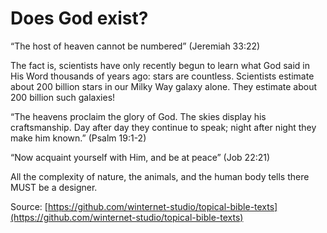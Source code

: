 Does God exist?
===============

“The host of heaven cannot be numbered” (Jeremiah 33:22)

The fact is, scientists have only recently begun to learn what God said in His Word thousands of years ago: stars are countless.
Scientists estimate about 200 billion stars in our Milky Way galaxy alone. They estimate about 200 billion such galaxies!

“The heavens proclaim the glory of God. The skies display his craftsmanship. Day after day they continue to speak; night after night they make him known.” (Psalm 19:1-2)

“Now acquaint yourself with Him, and be at peace” (Job 22:21)

All the complexity of nature, the animals, and the human body tells there MUST be a designer.


<!--
References:
01-A A Moonwalker's Message
-->

Source: [https://github.com/winternet-studio/topical-bible-texts](https://github.com/winternet-studio/topical-bible-texts)
